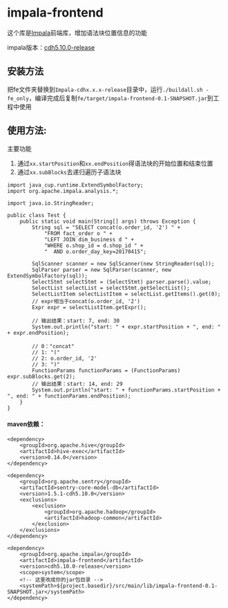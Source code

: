 # impala-frontend
这个库是[Impala](https://github.com/cloudera/Impala)前端库，增加语法块位置信息的功能

impala版本：[cdh5.10.0-release](https://github.com/cloudera/Impala/tree/cdh5.10.0-release)

## 安装方法
把fe文件夹替换到`Impala-cdhx.x.x-release`目录中，运行`./buildall.sh -fe_only`，编译完成后复制`fe/target/impala-frontend-0.1-SNAPSHOT.jar`到工程中使用

## 使用方法:
主要功能
1. 通过`xx.startPosition`和`xx.endPosition`得语法块的开始位置和结束位置
2. 通过`xx.subBlocks`去递归遍历子语法块

```
import java_cup.runtime.ExtendSymbolFactory;
import org.apache.impala.analysis.*;

import java.io.StringReader;

public class Test {
    public static void main(String[] args) throws Exception {
        String sql = "SELECT concat(o.order_id, '2') " +
            "FROM fact_order o " +
            "LEFT JOIN dim_business d " +
            "WHERE o.shop_id = d.shop_id " +
            "  AND o.order_day_key=20170415";

        SqlScanner scanner = new SqlScanner(new StringReader(sql));
        SqlParser parser = new SqlParser(scanner, new ExtendSymbolFactory(sql));
        SelectStmt selectStmt = (SelectStmt) parser.parse().value;
        SelectList selectList = selectStmt.getSelectList();
        SelectListItem selectListItem = selectList.getItems().get(0);
        // expr相当于concat(o.order_id, '2')
        Expr expr = selectListItem.getExpr();

        // 输出结果：start: 7, end: 30
        System.out.println("start: " + expr.startPosition + ", end: " + expr.endPosition);

        // 0："concat"
        // 1: "("
        // 2: o.order_id, '2'
        // 3: ")"
        FunctionParams functionParams = (FunctionParams) expr.subBlocks.get(2);
        // 输出结果：start: 14, end: 29
        System.out.println("start: " + functionParams.startPosition + ", end: " + functionParams.endPosition);
    }
}
```
#### maven依赖：
```
<dependency>
    <groupId>org.apache.hive</groupId>
    <artifactId>hive-exec</artifactId>
    <version>0.14.0</version>
</dependency>

<dependency>
    <groupId>org.apache.sentry</groupId>
    <artifactId>sentry-core-model-db</artifactId>
    <version>1.5.1-cdh5.10.0</version>
    <exclusions>
        <exclusion>
            <groupId>org.apache.hadoop</groupId>
            <artifactId>hadoop-common</artifactId>
        </exclusion>
    </exclusions>
</dependency>

<dependency>
    <groupId>org.apache.impala</groupId>
    <artifactId>impala-frontend</artifactId>
    <version>cdh5.10.0-release</version>
    <scope>system</scope>
    <!-- 这里改成你的jar包目录 -->
    <systemPath>${project.basedir}/src/main/lib/impala-frontend-0.1-SNAPSHOT.jar</systemPath>
</dependency>
```
